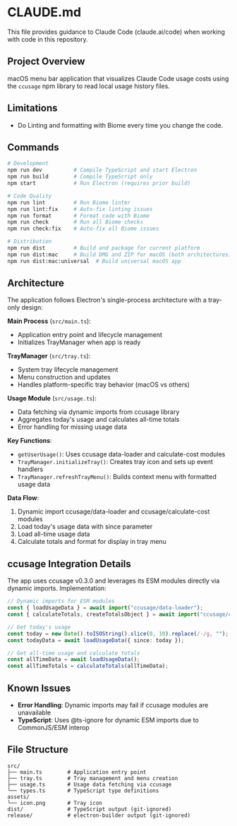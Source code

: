 # CLAUDE.md

This file provides guidance to Claude Code (claude.ai/code) when working with code in this repository.

## Project Overview

macOS menu bar application that visualizes Claude Code usage costs using the `ccusage` npm library to read local usage history files.

## Limitations

- Do Linting and formatting with Biome every time you change the code.

## Commands

```bash
# Development
npm run dev          # Compile TypeScript and start Electron
npm run build        # Compile TypeScript only
npm start            # Run Electron (requires prior build)

# Code Quality
npm run lint         # Run Biome linter
npm run lint:fix     # Auto-fix linting issues
npm run format       # Format code with Biome
npm run check        # Run all Biome checks
npm run check:fix    # Auto-fix all Biome issues

# Distribution
npm run dist         # Build and package for current platform
npm run dist:mac     # Build DMG and ZIP for macOS (both architectures)
npm run dist:mac:universal  # Build universal macOS app
```

## Architecture

The application follows Electron's single-process architecture with a tray-only design:

**Main Process** (`src/main.ts`):
- Application entry point and lifecycle management
- Initializes TrayManager when app is ready

**TrayManager** (`src/tray.ts`):
- System tray lifecycle management
- Menu construction and updates
- Handles platform-specific tray behavior (macOS vs others)

**Usage Module** (`src/usage.ts`):
- Data fetching via dynamic imports from ccusage library
- Aggregates today's usage and calculates all-time totals
- Error handling for missing usage data

**Key Functions**:
- `getUserUsage()`: Uses ccusage data-loader and calculate-cost modules
- `TrayManager.initializeTray()`: Creates tray icon and sets up event handlers
- `TrayManager.refreshTrayMenu()`: Builds context menu with formatted usage data

**Data Flow**:
1. Dynamic import ccusage/data-loader and ccusage/calculate-cost modules
2. Load today's usage data with since parameter
3. Load all-time usage data
4. Calculate totals and format for display in tray menu

## ccusage Integration Details

The app uses ccusage v0.3.0 and leverages its ESM modules directly via dynamic imports. Implementation:

```typescript
// Dynamic imports for ESM modules
const { loadUsageData } = await import("ccusage/data-loader");
const { calculateTotals, createTotalsObject } = await import("ccusage/calculate-cost");

// Get today's usage
const today = new Date().toISOString().slice(0, 10).replace(/-/g, "");
const todayData = await loadUsageData({ since: today });

// Get all-time usage and calculate totals
const allTimeData = await loadUsageData();
const allTimeTotals = calculateTotals(allTimeData);
```

## Known Issues

- **Error Handling**: Dynamic imports may fail if ccusage modules are unavailable
- **TypeScript**: Uses @ts-ignore for dynamic ESM imports due to CommonJS/ESM interop

## File Structure

```
src/
├── main.ts        # Application entry point
├── tray.ts        # Tray management and menu creation
├── usage.ts       # Usage data fetching via ccusage
└── types.ts       # TypeScript type definitions
assets/
└── icon.png       # Tray icon
dist/              # TypeScript output (git-ignored)
release/           # electron-builder output (git-ignored)
```
